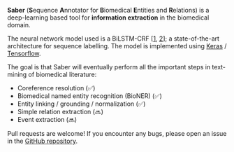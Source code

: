 __Saber__ (**S**equence **A**nnotator for **B**iomedical **E**ntities and **R**elations) is a deep-learning based tool for __information extraction__ in the biomedical domain.

The neural network model used is a BiLSTM-CRF [[1](https://arxiv.org/abs/1603.01360), [2](https://arxiv.org/abs/1603.01354)]; a state-of-the-art architecture for sequence labelling. The model is implemented using [Keras](https://keras.io/) / [Tensorflow](https://www.tensorflow.org).

The goal is that Saber will eventually perform all the important steps in text-mining of biomedical literature:

- Coreference resolution (:white_check_mark:)
- Biomedical named entity recognition (BioNER) (:white_check_mark:)
- Entity linking / grounding / normalization (:white_check_mark:)
- Simple relation extraction (:soon:)
- Event extraction (:soon:)

Pull requests are welcome! If you encounter any bugs, please open an issue in the [GitHub repository](https://github.com/BaderLab/saber).
